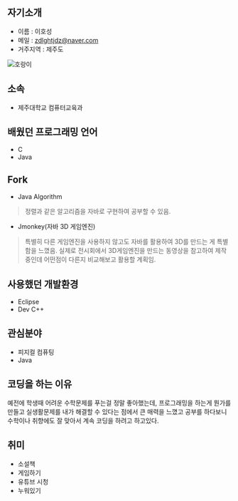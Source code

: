 ## 자기소개

* 이름 : 이호성
* 메일 : [zdlghtjdz@naver.com](www.naver.com)
* 거주지역 : 제주도

![호랑이](https://user-images.githubusercontent.com/43461948/46025607-5131c600-c124-11e8-9194-6f57b5ef3c95.png)

## 소속

* 제주대학교 컴퓨터교육과


## 배웠던 프로그래밍 언어

* C
* Java


## Fork

* Java Algorithm
> 정렬과 같은 알고리즘을 자바로 구현하여 공부할 수 있음.
* Jmonkey(자바 3D 게임엔진)
> 특별히 다른 게임엔진을 사용하지 않고도 자바를 활용하여 3D를 만드는 게 특별함을 느꼈음. 실제로 전시회에서 3D게임엔진을 만드는 동영상을 참고하여 제작중인데 어떤점이 다른지 비교해보고 활용할 계획임.


## 사용했던 개발환경

* Eclipse
* Dev C++


## 관심분야

* 피지컬 컴퓨팅
* Java

## 코딩을 하는 이유

예전에 학생때 어려운 수학문제를 푸는걸 정말 좋아했는데,
프로그래밍을 하는게 뭔가를 만들고 실생활문제를 내가 해결할 수 있다는 점에서 
큰 매력을 느꼈고 공부를 하다보니 수학이나 취향에도 잘 맞아서 계속 코딩을 하려고 하고있다.

## 취미

* 소설책
* 게임하기
* 유튜브 시청
* 누워있기

